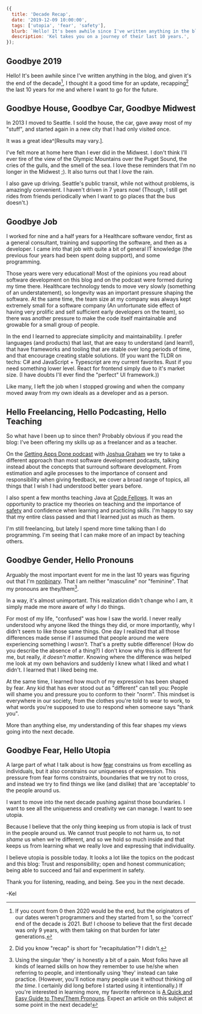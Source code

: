 ```js
({
  title: 'Decade Recap',
  date: '2019-12-09 10:00:00',
  tags: ['utopia', 'fear', 'safety'],
  blurb: `Hello! It's been awhile since I've written anything in the blog, and given it's the end of the decade, I thought it a good time for an update.`,
  description: 'Kel takes you on a journey of their last 10 years.',
});
```

## Goodbye 2019

Hello! It's been awhile since I've written anything in the blog, and given it's the end of the decade[^decade], I thought it a good time for an update, recapping[^recap] the last 10 years for me and where I want to go for the future.

[^decade]: If you count from 0 then 2020 would be the end, but the originators of our dates weren't programmers and they started from 1, so the 'correct' end of the decade is 2021. But! I choose to believe that the first decade was only 9 years, with them taking on that burden for later generations.
[^recap]: Did you know "recap" is short for "recapitulation"? I didn't.

## Goodbye House, Goodbye Car, Goodbye Midwest

In 2013 I moved to Seattle. I sold the house, the car, gave away most of my "stuff", and started again in a new city that I had only visited once.

It was a great idea^[Results may vary.].

I've felt more at home here than I ever did in the Midwest. I don't think I'll ever tire of the view of the Olympic Mountains over the Puget Sound, the cries of the gulls, and the smell of the sea. I love these reminders that I'm no longer in the Midwest ;). It also turns out that I _love_ the rain.

I also gave up driving. Seattle's public transit, while not without problems, is amazingly convenient. I haven't driven in 7 years now! (Though, I still get rides from friends periodically when I want to go places that the bus doesn't.)

## Goodbye Job

I worked for nine and a half years for a Healthcare software vendor, first as a general consultant, training and supporting the software, and then as a developer. I came into that job with quite a bit of general IT knowledge (the previous four years had been spent doing support), and some programming.

Those years were very educational! Most of the opinions you read about software development on this blog and on the podcast were formed during my time there. Healthcare technology tends to move very slowly (something of an understatement), so longevity was an important pressure shaping the software. At the same time, the team size at my company was always kept extremely small for a software company (An unfortunate side effect of having very prolific and self sufficient early developers on the team), so there was another pressure to make the code itself maintainable and growable for a small group of people.

In the end I learned to appreciate simplicity and maintainability. I prefer languages (and products) that last, that are easy to understand (and learn!), that have frameworks and tooling that are stable over long periods of time, and that encourage creating stable solutions. (If you want the TLDR on techs: C# and JavaScript + Typescript are my current favorites. Rust if you need something lower level. React for frontend simply due to it's market size. (I have doubts I'll ever find the "perfect" UI framework.))

Like many, I left the job when I stopped growing and when the company moved away from my own ideals as a developer and as a person.

## Hello Freelancing, Hello Podcasting, Hello Teaching

So what have I been up to since then? Probably obvious if you read the blog: I've been offering my skills up as a freelancer and as a teacher.

On the [Getting Apps Done podcast](https://gettingappsdone.com) with [Joshua Graham](https://joshuagraham.info) we try to take a different approach than most software development podcasts, talking instead about the concepts that surround software development. From estimation and agile processes to the importance of consent and responsibility when giving feedback, we cover a broad range of topics, all things that I wish I had understood better years before.

I also spent a few months teaching Java at [Code Fellows](https://www.codefellows.org/). It was an opportunity to practice my theories on teaching and the importance of [safety](/tags/safety) and confidence when learning and practicing skills. I'm happy to say that my entire class passed and that I learned just as much as them.

I'm still freelancing, but lately I spend more time talking than I do programming. I'm seeing that I can make more of an impact by teaching others.

## Goodbye Gender, Hello Pronouns

Arguably the most important event for me in the last 10 years was figuring out that I'm [nonbinary](https://en.wikipedia.org/wiki/Non-binary_gender). That I am neither "masculine" nor "feminine". That my pronouns are they/them[^pronouns].

[^pronouns]: Using the singular 'they' is honestly a bit of a pain. Most folks have all kinds of learned skills on how they remember to use he/she when referring to people, and intentionally using 'they' instead can take practice. (However, you'll notice many people use it without thinking _all the time_. I certainly did long before I started using it intentionally.) If you're interested in learning more, my favorite reference is [A Quick and Easy Guide to They/Them Pronouns](https://onipress.com/products/a-quick-easy-guide-to-they-them-pronouns). Expect an article on this subject at some point in the next decade!

In a way, it's almost unimportant. This realization didn't change who I am, it simply made me more aware of _why_ I do things.

For most of my life, "confused" was how I saw the world. I never really understood why anyone liked the things they did, or more importantly, why I didn't seem to like those same things. One day I realized that all those differences made sense if I assumed that people around me were experiencing something I _wasn't_. That's a pretty subtle difference! (How do you describe the absence of a thing?) I don't know why this is different for me, but really, _it doesn't matter_. Knowing where the difference was helped me look at my own behaviors and suddenly I knew what I liked and what I didn't. I learned that I liked being me.

At the same time, I learned how much of my expression has been shaped by fear. Any kid that has ever stood out as "different" can tell you: People will shame you and pressure you to conform to their "norm". This mindset is everywhere in our society, from the clothes you're told to wear to work, to what words you're supposed to use to respond when someone says "thank you".

More than anything else, my understanding of this fear shapes my views going into the next decade.

## Goodbye Fear, Hello Utopia

A large part of what I talk about is how [fear](/tags/fear) constrains us from excelling as individuals, but it also constrains our uniqueness of expression. This pressure from fear forms constraints, boundaries that we try not to cross, and instead we try to find things we like (and dislike) that are 'acceptable' to the people around us.

I want to move into the next decade pushing against those boundaries. I want to see all the uniqueness and creativity we can manage. I want to see utopia.

Because I believe that the only thing keeping us from utopia is lack of trust in the people around us. We cannot trust people to not harm us, to not _shame_ us when we're different, and so we hold so much inside and that keeps us from learning what we really love and expressing that individuality.

I believe utopia is possible today. It looks a lot like the topics on the podcast and this blog: Trust and responsibility; open and honest communication; being able to succeed and fail and experiment in safety.

Thank you for listening, reading, and being. See you in the next decade.

-Kel
